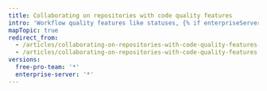 ```yaml
---
title: Collaborating on repositories with code quality features
intro: 'Workflow quality features like statuses, {% if enterpriseServerVersions contains currentVersion %}pre-receive hooks, {% endif %}protected branches, and required status checks help collaborators make contributions that meet conditions set by organization and repository administrators.'
mapTopic: true
redirect_from:
  - /articles/collaborating-on-repositories-with-code-quality-features-enabled/
  - /articles/collaborating-on-repositories-with-code-quality-features
versions:
  free-pro-team: '*'
  enterprise-server: '*'
---
```


